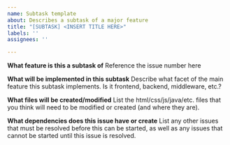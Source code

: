 ```yaml
---
name: Subtask template
about: Describes a subtask of a major feature
title: "[SUBTASK] <INSERT TITLE HERE>"
labels: ''
assignees: ''

---
```


**What feature is this a subtask of**
Reference the issue number here

**What will be implemented in this subtask**
Describe what facet of the main feature this subtask implements. Is it frontend, backend, middleware, etc.?

**What files will be created/modified**
List the html/css/js/java/etc. files that you think will need to be modified or created (and where they are).

**What dependencies does this issue have or create**
List any other issues that must be resolved before this can be started, as well as any issues that cannot be started until this issue is resolved.
